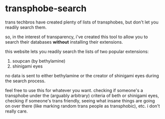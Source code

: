 # transphobe-search
trans techbros have created plenty of lists of transphobes, but don't let you readily search them.

so, in the interest of transparency, i've created this tool to allow you to search their databases
**without** installing their extensions.

this website lets you readily search the lists of two popular extensions:
1. soupcan (by bethylamine)
2. shinigami eyes

no data is sent to either bethylamine or the creator of shinigami eyes during the search process.

feel free to use this for whatever you want. checking if someone's a transphobe under the (arguably arbitrary) criteria of beth or shinigami eyes, checking if someone's trans friendly, seeing what insane things are going on over there (like marking random trans people as transphobic), etc. i don't really care.
